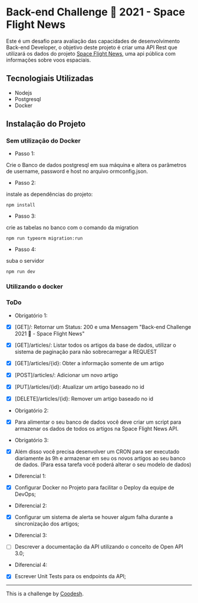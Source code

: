 # Back-end Challenge 🏅 2021 - Space Flight News

Este é um desafio para avaliação das capacidades de desenvolvimento Back-end Developer, o objetivo deste projeto é criar uma API Rest que utilizará os dados do projeto 
[Space Flight News](https://api.spaceflightnewsapi.net/v3/documentation), uma api pública com informações sobre voos espaciais.

## Tecnologiais Utilizadas

* Nodejs
* Postgresql
* Docker

## Instalação do Projeto

### Sem utilização do Docker

* Passo 1:

Crie o Banco de dados postgresql em sua máquina e altera os parâmetros de 
username, password e host no arquivo ormconfig.json.

* Passo 2:

instale as dependências do projeto:

```
npm install
```

* Passo 3:

crie as tabelas no banco com o comando da migration

```
npm run typeorm migration:run
```

*  Passo 4:

suba o servidor

``` 
npm run dev
```

### Utilizando o docker

### ToDo

 - Obrigatório 1:
* [x] [GET]/:  Retornar um Status: 200 e uma Mensagem "Back-end Challenge 2021 🏅 - Space Flight News"
* [x] [GET]/articles/:   Listar todos os artigos da base de dados, utilizar o sistema de paginação para não sobrecarregar a REQUEST
* [x] [GET]/articles/{id}: Obter a informação somente de um artigo
* [x] [POST]/articles/: Adicionar um novo artigo

* [x] [PUT]/articles/{id}: Atualizar um artigo baseado no id
* [x] [DELETE]/articles/{id}: Remover um artigo baseado no id

- Obrigatório 2:
* [x] Para alimentar o seu banco de dados você deve criar um script para armazenar os dados de todos os artigos na Space Flight News API.

- Obrigatório 3:
* [x] Além disso você precisa desenvolver um CRON para ser executado diariamente às 9h e armazenar em seu os novos artigos ao seu banco de dados. (Para essa tarefa você poderá alterar o seu modelo de dados)

- Diferencial 1:
* [x] Configurar Docker no Projeto para facilitar o Deploy da equipe de DevOps;

- Diferencial 2:
* [x] Configurar um sistema de alerta se houver algum falha durante a sincronização dos artigos;

- Diferencial 3:
* [ ] Descrever a documentação da API utilizando o conceito de Open API 3.0;

- Diferencial 4:
* [x]  Escrever Unit Tests para os endpoints da API;

-----------
This is a challenge by [Coodesh](https://coodesh.com).
